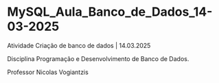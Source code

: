 # MySQL_Aula_Banco_de_Dados_14-03-2025
Atividade
Criação de banco de dados | 14.03.2025

Disciplina
Programação e Desenvolvimento de Banco de Dados.

Professor
Nicolas Vogiantzis
